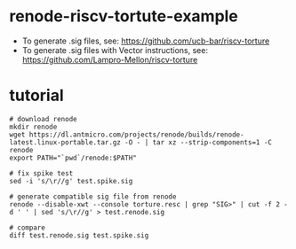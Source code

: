 # renode-riscv-tortute-example

* To generate .sig files, see: https://github.com/ucb-bar/riscv-torture
* To generate .sig files with Vector instructions, see: https://github.com/Lampro-Mellon/riscv-torture

# tutorial

```
# download renode
mkdir renode
wget https://dl.antmicro.com/projects/renode/builds/renode-latest.linux-portable.tar.gz -O - | tar xz --strip-components=1 -C renode
export PATH="`pwd`/renode:$PATH"

# fix spike test
sed -i 's/\r//g' test.spike.sig

# generate compatible sig file from renode
renode --disable-xwt --console torture.resc | grep "SIG>" | cut -f 2 -d ' ' | sed 's/\r//g' > test.renode.sig

# compare
diff test.renode.sig test.spike.sig
```
